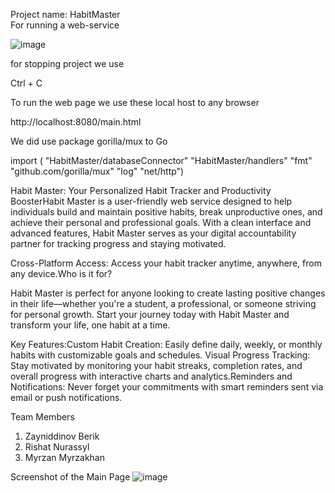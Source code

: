 Project name: HabitMaster                                  
For running a web-service

![image](https://github.com/user-attachments/assets/8b00b0a9-963c-454a-ae63-048555759a61)
 

for stopping project we use

Ctrl + C

To run the web page we use these local host to any browser

http://localhost:8080/main.html

We did use package gorilla/mux to Go 

import (  "HabitMaster/databaseConnector"
  "HabitMaster/handlers"  "fmt"
  "github.com/gorilla/mux"  "log"
  "net/http")





Habit Master: Your Personalized Habit Tracker and Productivity BoosterHabit Master is a user-friendly web service designed to help individuals build and maintain positive habits, break unproductive ones, and achieve their personal and professional goals. With a clean interface and advanced features, Habit Master serves as your digital accountability partner for tracking progress and staying motivated.

Cross-Platform Access: Access your habit tracker anytime, anywhere, from any device.Who is it for?

Habit Master is perfect for anyone looking to create lasting positive changes in their life—whether you're a student, a professional, or someone striving for personal growth.
Start your journey today with Habit Master and transform your life, one habit at a time.

Key Features:Custom Habit Creation: Easily define daily, weekly, or monthly habits with customizable goals and schedules.
Visual Progress Tracking: Stay motivated by monitoring your habit streaks, completion rates, and overall progress with interactive charts and analytics.Reminders and Notifications: Never forget your commitments with smart reminders sent via email or push notifications.

Team Members
1. Zayniddinov Berik
2. Rishat Nurassyl
3. Myrzan Myrzakhan

Screenshot of the Main Page
![image](https://github.com/user-attachments/assets/3dc27dd6-6287-4f22-b09f-ac3cd92d9408)

